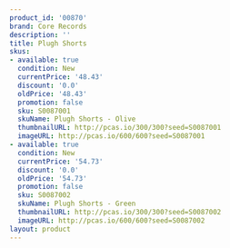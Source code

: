 ```yaml
---
product_id: '00870'
brand: Core Records
description: ''
title: Plugh Shorts
skus:
- available: true
  condition: New
  currentPrice: '48.43'
  discount: '0.0'
  oldPrice: '48.43'
  promotion: false
  sku: S0087001
  skuName: Plugh Shorts - Olive
  thumbnailURL: http://pcas.io/300/300?seed=S0087001
  imageURL: http://pcas.io/600/600?seed=S0087001
- available: true
  condition: New
  currentPrice: '54.73'
  discount: '0.0'
  oldPrice: '54.73'
  promotion: false
  sku: S0087002
  skuName: Plugh Shorts - Green
  thumbnailURL: http://pcas.io/300/300?seed=S0087002
  imageURL: http://pcas.io/600/600?seed=S0087002
layout: product
---
```

